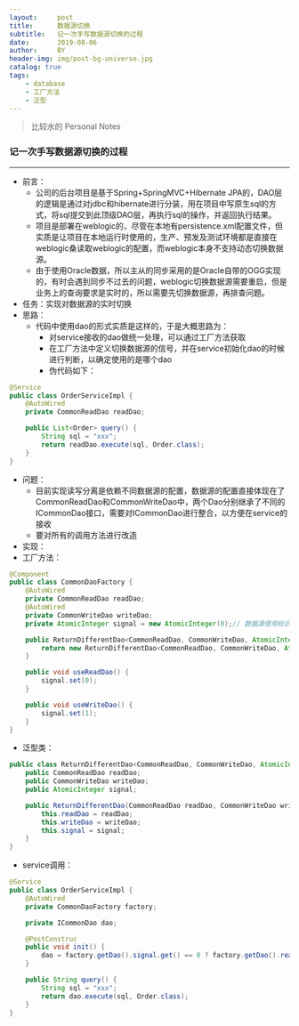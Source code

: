 ```yaml
---
layout:     post
title:      数据源切换
subtitle:   记一次手写数据源切换的过程
date:       2019-08-06
author:     BY
header-img: img/post-bg-universe.jpg
catalog: true
tags:
    - database
    - 工厂方法
    - 泛型
---
```



> 比较水的 Personal Notes
### 记一次手写数据源切换的过程
---
- 前言：
  - 公司的后台项目是基于Spring+SpringMVC+Hibernate JPA的，DAO层的逻辑是通过对jdbc和hibernate进行分装，用在项目中写原生sql的方式，将sql提交到此顶级DAO层，再执行sql的操作，并返回执行结果。
  - 项目是部署在weblogic的，尽管在本地有persistence.xml配置文件，但实质是让项目在本地运行时使用的，生产、预发及测试环境都是直接在weblogic桑读取weblogic的配置，而weblogic本身不支持动态切换数据源。
  - 由于使用Oracle数据，所以主从的同步采用的是Oracle自带的OGG实现的，有时会遇到同步不过去的问题，weblogic切换数据源需要重启，但是业务上的查询要求是实时的，所以需要先切换数据源，再排查问题。
- 任务：实现对数据源的实时切换
- 思路：
  - 代码中使用dao的形式实质是这样的，于是大概思路为：
    - 对service接收的dao做统一处理，可以通过工厂方法获取
    - 在工厂方法中定义切换数据源的信号，并在service初始化dao的时候进行判断，以确定使用的是哪个dao
    - 伪代码如下：
```java
@Service
public class OrderServiceImpl {
    @AutoWired
    private CommonReadDao readDao;

    public List<Order> query() {
        String sql = "xxx";
        return readDao.execute(sql, Order.class);
    }
}
```
- 问题：
  - 目前实现读写分离是依赖不同数据源的配置，数据源的配置直接体现在了CommonReadDao和CommonWriteDao中，两个Dao分别继承了不同的ICommonDao接口，需要对ICommonDao进行整合，以方便在service的接收
  - 要对所有的调用方法进行改造
- 实现：
- 工厂方法：
```java
@Component
public class CommonDaoFactory {
    @AutoWired
    private CommonReadDao readDao;
    @AutoWired
    private CommonWriteDao writeDao;
    private AtomicInteger signal = new AtomicInteger(0);// 数据源使用标识

    public ReturnDifferentDao<CommonReadDao, CommonWriteDao, AtomicInteger> getDao() {
        return new ReturnDifferentDao<CommonReadDao, CommonWriteDao, AtomicInteger>(readDao, writeDao, signal);
    }

    public void useReadDao() {
        signal.set(0);
    }

    public void useWriteDao() {
        signal.set(1);
    }
}
```
- 泛型类：
```java
public class ReturnDifferentDao<CommonReadDao, CommonWriteDao, AtomicInteger> {
    public CommonReadDao readDao;
    public CommonWriteDao writeDao;
    public AtomicInteger signal;

    public ReturnDifferentDao(CommonReadDao readDao, CommonWriteDao writeDao, AtomicInteger signal) {
        this.readDao = readDao;
        this.writeDao = writeDao;
        this.signal = signal;
    }
}
```
- service调用：
```java
@Service
public class OrderServiceImpl {
    @AutoWired
    private CommonDaoFactory factory;

    private ICommonDao dao;

    @PostConstruc
    public void init() {
        dao = factory.getDao().signal.get() == 0 ? factory.getDao().readDao : factory.getDao().writeDao;
    }

    public String query() {
        String sql = "xxx";
        return dao.execute(sql, Order.class);
    }
}
```
